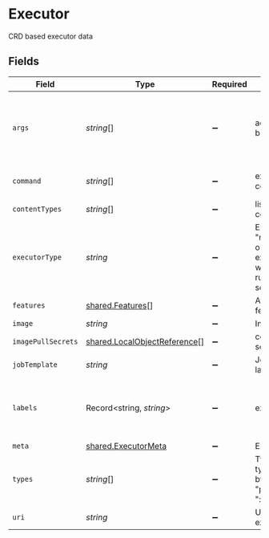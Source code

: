 # Executor

CRD based executor data


## Fields

| Field                                                                                                                | Type                                                                                                                 | Required                                                                                                             | Description                                                                                                          | Example                                                                                                              |
| -------------------------------------------------------------------------------------------------------------------- | -------------------------------------------------------------------------------------------------------------------- | -------------------------------------------------------------------------------------------------------------------- | -------------------------------------------------------------------------------------------------------------------- | -------------------------------------------------------------------------------------------------------------------- |
| `args`                                                                                                               | *string*[]                                                                                                           | :heavy_minus_sign:                                                                                                   | additional executor binary argument                                                                                  | [<br/>"--repeats",<br/>"5",<br/>"--insecure"<br/>]                                                                   |
| `command`                                                                                                            | *string*[]                                                                                                           | :heavy_minus_sign:                                                                                                   | executor image command                                                                                               | [<br/>"curl"<br/>]                                                                                                   |
| `contentTypes`                                                                                                       | *string*[]                                                                                                           | :heavy_minus_sign:                                                                                                   | list of handled content types                                                                                        |                                                                                                                      |
| `executorType`                                                                                                       | *string*                                                                                                             | :heavy_minus_sign:                                                                                                   | ExecutorType one of "rest" for rest openapi based executors or "job" which will be default runners for testkube soon |                                                                                                                      |
| `features`                                                                                                           | [shared.Features](../../../sdk/models/shared/features.md)[]                                                          | :heavy_minus_sign:                                                                                                   | Available executor features                                                                                          |                                                                                                                      |
| `image`                                                                                                              | *string*                                                                                                             | :heavy_minus_sign:                                                                                                   | Image for kube-job                                                                                                   |                                                                                                                      |
| `imagePullSecrets`                                                                                                   | [shared.LocalObjectReference](../../../sdk/models/shared/localobjectreference.md)[]                                  | :heavy_minus_sign:                                                                                                   | container image pull secrets                                                                                         |                                                                                                                      |
| `jobTemplate`                                                                                                        | *string*                                                                                                             | :heavy_minus_sign:                                                                                                   | Job template to launch executor                                                                                      |                                                                                                                      |
| `labels`                                                                                                             | Record<string, *string*>                                                                                             | :heavy_minus_sign:                                                                                                   | executor labels                                                                                                      | {<br/>"env": "prod",<br/>"app": "backend"<br/>}                                                                      |
| `meta`                                                                                                               | [shared.ExecutorMeta](../../../sdk/models/shared/executormeta.md)                                                    | :heavy_minus_sign:                                                                                                   | Executor meta data                                                                                                   |                                                                                                                      |
| `types`                                                                                                              | *string*[]                                                                                                           | :heavy_minus_sign:                                                                                                   | Types defines what types can be handled by executor e.g. "postman/collection", ":curl/command" etc                   |                                                                                                                      |
| `uri`                                                                                                                | *string*                                                                                                             | :heavy_minus_sign:                                                                                                   | URI for rest based executors                                                                                         |                                                                                                                      |